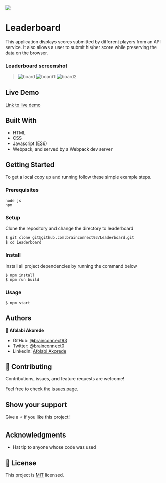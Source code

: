 ![](https://img.shields.io/badge/Microverse-blueviolet)

# Leaderboard

This application displays scores submitted by different players from an API service. It also allows a user to submit his/her score while preserving the data on the browser.

### Leaderboard screenshot
> ![board](https://user-images.githubusercontent.com/78634841/188435594-d7d40cff-4c57-4780-b11a-cb1b745f9ac7.png)
![board1](https://user-images.githubusercontent.com/78634841/188435614-5146a294-5a29-43ac-aa5a-a63b41100676.png)
![board2](https://user-images.githubusercontent.com/78634841/188435639-42d29265-648b-4ed2-b81d-de68e5fbeb43.png)


## Live Demo

[Link to live demo](https://brainconnect93.github.io/Leaderboard/)


## Built With

- HTML
- CSS
- Javascript (ES6)
- Webpack, and served by a Webpack dev server

## Getting Started

To get a local copy up and running follow these simple example steps.

### Prerequisites
```
node js
npm
```

### Setup
Clone the repository and change the directory to leaderboard
```
$ git clone git@github.com:brainconnect93/Leaderboard.git
$ cd Leaderboard
```

### Install
Install all project dependencies by running the command below
```
$ npm install
$ npm run build
```

### Usage
```
$ npm start
```


## Authors

👤 **Afolabi Akorede**

- GitHub: [@brainconnect93](https://github.com/brainconnect93)
- Twitter: [@brainconnect0](https://twitter.com/brainconnect0)
- LinkedIn: [Afolabi Akorede](https://linkedin.com/in/brainconnect93)


## 🤝 Contributing

Contributions, issues, and feature requests are welcome!

Feel free to check the [issues page](../../issues/).

## Show your support

Give a ⭐️ if you like this project!

## Acknowledgments

- Hat tip to anyone whose code was used

## 📝 License

This project is [MIT](./MIT.md) licensed.
